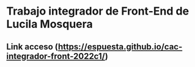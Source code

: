 # Trabajo integrador de Front-End de Lucila Mosquera
## Link acceso (https://espuesta.github.io/cac-integrador-front-2022c1/)